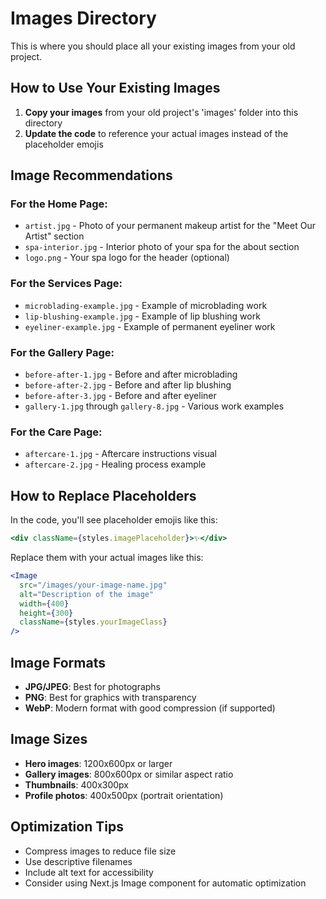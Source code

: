 # Images Directory

This is where you should place all your existing images from your old project.

## How to Use Your Existing Images

1. **Copy your images** from your old project's 'images' folder into this directory
2. **Update the code** to reference your actual images instead of the placeholder emojis

## Image Recommendations

### For the Home Page:
- `artist.jpg` - Photo of your permanent makeup artist for the "Meet Our Artist" section
- `spa-interior.jpg` - Interior photo of your spa for the about section
- `logo.png` - Your spa logo for the header (optional)

### For the Services Page:
- `microblading-example.jpg` - Example of microblading work
- `lip-blushing-example.jpg` - Example of lip blushing work
- `eyeliner-example.jpg` - Example of permanent eyeliner work

### For the Gallery Page:
- `before-after-1.jpg` - Before and after microblading
- `before-after-2.jpg` - Before and after lip blushing
- `before-after-3.jpg` - Before and after eyeliner
- `gallery-1.jpg` through `gallery-8.jpg` - Various work examples

### For the Care Page:
- `aftercare-1.jpg` - Aftercare instructions visual
- `aftercare-2.jpg` - Healing process example

## How to Replace Placeholders

In the code, you'll see placeholder emojis like this:
```jsx
<div className={styles.imagePlaceholder}>✨</div>
```

Replace them with your actual images like this:
```jsx
<Image
  src="/images/your-image-name.jpg"
  alt="Description of the image"
  width={400}
  height={300}
  className={styles.yourImageClass}
/>
```

## Image Formats
- **JPG/JPEG**: Best for photographs
- **PNG**: Best for graphics with transparency
- **WebP**: Modern format with good compression (if supported)

## Image Sizes
- **Hero images**: 1200x600px or larger
- **Gallery images**: 800x600px or similar aspect ratio
- **Thumbnails**: 400x300px
- **Profile photos**: 400x500px (portrait orientation)

## Optimization Tips
- Compress images to reduce file size
- Use descriptive filenames
- Include alt text for accessibility
- Consider using Next.js Image component for automatic optimization 